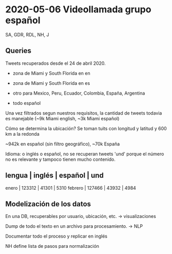 2020-05-06 Videollamada grupo español
============

SA, GDR, RDL, NH, J


Queries
------------

Tweets recuperados desde el 24 de abril 2020.

* zona de Miami y South Florida en en

* zona de Miami y South Florida en es

* otro para Mexico, Peru, Ecuador, Colombia, España, Argentina

* todo español

Una vez filtrados segun nuestros requisitos, la cantidad de tweets todavia es manejable (~9k Miami english, ~3k Miami español)

Cómo se determina la ubicación? Se toman tuits con longitud y latitud y 600 km a la redonda

~942k en español (sin filtro geográfico), ~70k España

Idioma: o inglés o español, no se recuperan tweets 'und' porque el número no es relevante y tampoco tienen mucho contenido.

lengua  | inglés | español | und
---------------------------------
enero   | 123312 | 41301   | 5310
febrero | 127466 | 43932   | 4984


Modelización de los datos
------------

En una DB, recuperables por usuario, ubicación, etc. → visualizaciones

Dump de todo el texto en un archivo para procesamiento. → NLP


Documentar todo el proceso y replicar en inglés

NH define lista de pasos para normalización
